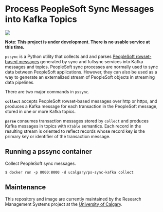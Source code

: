 # Process PeopleSoft Sync Messages into Kafka Topics

[![](https://images.microbadger.com/badges/image/ucalgary/ps-stream.svg)](https://microbadger.com/images/ucalgary/ps-stream)

**Note: This project is under development. There is no usable service at this time.**

`pssync` is a Python utility that collects and and parses [PeopleSoft rowset-based messages](http://docs.oracle.com/cd/E66686_01/pt855pbr1/eng/pt/tibr/concept_PeopleSoftRowset-BasedMessageFormat-0764fb.html) generated by sync and fullsync services into Kafka messages and topics. PeopleSoft sync processes are normally used to sync data between PeopleSoft applications. However, they can also be used as a way to generate an externalized stream of PeopleSoft objects in streaming data pipelines.

There are two major commands in `pssync`.

**`collect`** accepts PeopleSoft rowset-based messages over http or https, and produces a Kafka message for each transaction in the PeopleSoft message, stored in one or more Kafka topics.

**`parse`** consumes transaction messages stored by `collect` and produces Kafka messages in topics with `KTable` semantics. Each record in the resulting stream is oriented to reflect records whose record key is the primary key or identifier of the transaction message.

## Running a pssync container

Collect PeopleSoft sync messages.

```
$ docker run -p 8000:8000 -d ucalgary/ps-sync-kafka collect
```

## Maintenance

This repository and image are currently maintained by the Research Management Systems project at the [University of Calgary](http://www.ucalgary.ca/).
